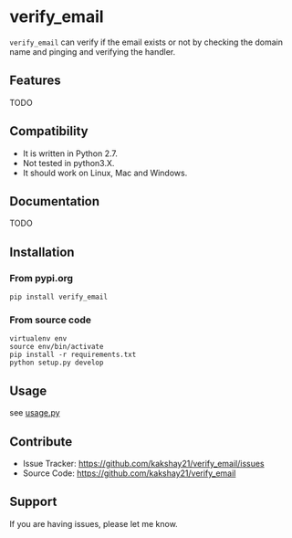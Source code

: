 # verify_email

``verify_email`` can verify if the email exists or not by checking the domain name and pinging and verifying the handler.

## Features
TODO

## Compatibility
- It is written in Python 2.7.
- Not tested in python3.X.
- It should work on Linux, Mac and Windows.

## Documentation
TODO

## Installation
### From pypi.org
```
pip install verify_email
```
### From source code
```
virtualenv env 
source env/bin/activate
pip install -r requirements.txt
python setup.py develop
```

## Usage
see [usage.py](https://github.com/kakshay21/verify_email/blob/master/verify_email/usage.py)

## Contribute
- Issue Tracker: https://github.com/kakshay21/verify_email/issues
- Source Code: https://github.com/kakshay21/verify_email

## Support
If you are having issues, please let me know.
